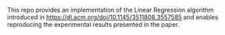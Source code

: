 This repo provides an implementation of the Linear Regression algorithm introduced in https://dl.acm.org/doi/10.1145/3511808.3557585 and enables reproducing the experimental results presented in the paper.

